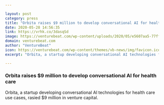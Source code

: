 ```yaml
---

layout: post
category: press
title: "Orbita raises $9 million to develop conversational AI for health care"
date: 2020-05-28 14:56:35
link: https://vrhk.co/3dasqSd
image: https://venturebeat.com/wp-content/uploads/2020/05/e5607aa5-77ff-44e8-ba7f-1645b5be797b-e1590676512309.png?w=1200&strip=all
domain: venturebeat.com
author: "VentureBeat"
icon: https://venturebeat.com/wp-content/themes/vb-news/img/favicon.ico
excerpt: "Orbita, a startup developing conversational AI technologies for health care use cases, rasied $9 million in venture capital."

---
```


### Orbita raises $9 million to develop conversational AI for health care

Orbita, a startup developing conversational AI technologies for health care use cases, rasied $9 million in venture capital.